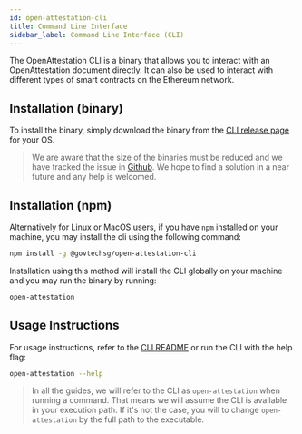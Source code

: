 ```yaml
---
id: open-attestation-cli
title: Command Line Interface
sidebar_label: Command Line Interface (CLI)
---
```


The OpenAttestation CLI is a binary that allows you to interact with an OpenAttestation document directly. It can also be used to interact with different types of smart contracts on the Ethereum network.

## Installation (binary)

To install the binary, simply download the binary from the [CLI release page](https://github.com/Open-Attestation/open-attestation-cli/releases) for your OS.

> We are aware that the size of the binaries must be reduced and we have tracked the issue in [Github](https://github.com/Open-Attestation/open-attestation-cli/issues/68). We hope to find a solution in a near future and any help is welcomed.

## Installation (npm)

Alternatively for Linux or MacOS users, if you have `npm` installed on your machine, you may install the cli using the following command:

```sh
npm install -g @govtechsg/open-attestation-cli
```

Installation using this method will install the CLI globally on your machine and you may run the binary by running:

```sh
open-attestation
```

## Usage Instructions

For usage instructions, refer to the [CLI README](../repositories/open-attestation-cli) or run the CLI with the help flag:

```sh
open-attestation --help
```

> In all the guides, we will refer to the CLI as `open-attestation` when running a command. That means we will assume the CLI is available in your execution path. If it's not the case, you will to change `open-attestation` by the full path to the executable.
